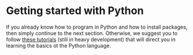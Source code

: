 # Getting started with Python

If you already know how to program in Python and how to install packages, then simply continue to the next section. Otherwise, we suggest you to follow [these tutorials](python_learning.md) (still in heavy development) that will direct you in learning the basics ot the Python language.
